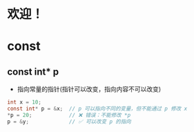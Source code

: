 # 欢迎！
# const

## const int* p

+ 指向常量的指针(指针可以改变，指向内容不可以改变)

```c
int x = 10;
const int* p = &x;  // p 可以指向不同的变量，但不能通过 p 修改 x
*p = 20;            // ❌ 错误：不能修改 *p
p = &y;             // ✅ 可以改变 p 的指向
```

##  
